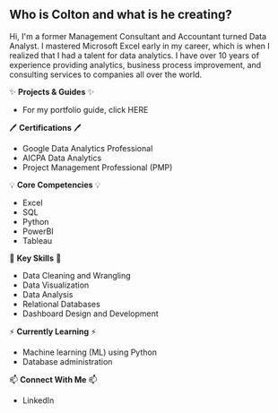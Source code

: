 ## Who is Colton and what is he creating?

Hi, I'm a former Management Consultant and Accountant turned Data Analyst. I mastered Microsoft Excel early in my career, which is when I realized that I had a talent for data analytics. I have over 10 years of experience providing analytics, business process improvement, and consulting services to companies all over the world.


✨ **Projects & Guides** ✨
- For my portfolio guide, click HERE


🖊️ **Certifications** 🖊️
- Google Data Analytics Professional
- AICPA Data Analytics
- Project Management Professional (PMP)


💡 **Core Competencies** 💡
- Excel
- SQL
- Python
- PowerBI
- Tableau


📌 **Key Skills** 📌
- Data Cleaning and Wrangling
- Data Visualization
- Data Analysis
- Relational Databases
- Dashboard Design and Development


⚡️ **Currently Learning** ⚡
- Machine learning (ML) using Python
- Database administration


📫 **Connect With Me** 📫
- LinkedIn
